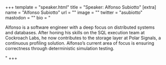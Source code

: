 +++
template = "speaker.html"
title = "Speaker: Alfonso Subiotto"
[extra]
  name = "Alfonso Subiotto"
  url = ""
  image = ""
  twitter = "asubiotto"
  mastodon = ""
  bio = "<p>Alfonso is a software engineer with a deep focus on distributed systems and databases. After honing his skills on the SQL execution team at Cockroach Labs, he now contributes to the storage layer at Polar Signals, a continuous profiling solution. Alfonso’s current area of focus is ensuring correctness through deterministic simulation testing.</p>"
+++
